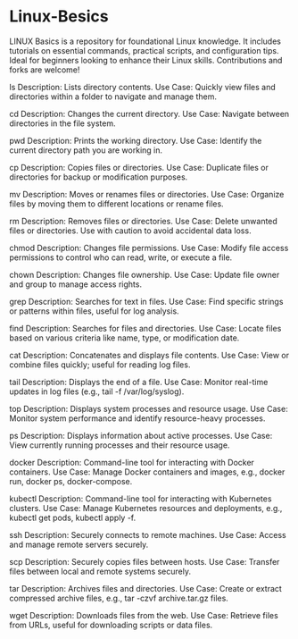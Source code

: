# Linux-Besics
LINUX Basics is a repository for foundational Linux knowledge. It includes tutorials on essential commands, practical scripts, and configuration tips. Ideal for beginners looking to enhance their Linux skills. Contributions and forks are welcome!

ls
Description: Lists directory contents.
Use Case: Quickly view files and directories within a folder to navigate and manage them.

cd
Description: Changes the current directory.
Use Case: Navigate between directories in the file system.

pwd
Description: Prints the working directory.
Use Case: Identify the current directory path you are working in.

cp
Description: Copies files or directories.
Use Case: Duplicate files or directories for backup or modification purposes.

mv
Description: Moves or renames files or directories.
Use Case: Organize files by moving them to different locations or rename files.

rm
Description: Removes files or directories.
Use Case: Delete unwanted files or directories. Use with caution to avoid accidental data loss.

chmod
Description: Changes file permissions.
Use Case: Modify file access permissions to control who can read, write, or execute a file.

chown
Description: Changes file ownership.
Use Case: Update file owner and group to manage access rights.

grep
Description: Searches for text in files.
Use Case: Find specific strings or patterns within files, useful for log analysis.

find
Description: Searches for files and directories.
Use Case: Locate files based on various criteria like name, type, or modification date.

cat
Description: Concatenates and displays file contents.
Use Case: View or combine files quickly; useful for reading log files.

tail
Description: Displays the end of a file.
Use Case: Monitor real-time updates in log files (e.g., tail -f /var/log/syslog).

top
Description: Displays system processes and resource usage.
Use Case: Monitor system performance and identify resource-heavy processes.

ps
Description: Displays information about active processes.
Use Case: View currently running processes and their resource usage.

docker
Description: Command-line tool for interacting with Docker containers.
Use Case: Manage Docker containers and images, e.g., docker run, docker ps, docker-compose.

kubectl
Description: Command-line tool for interacting with Kubernetes clusters.
Use Case: Manage Kubernetes resources and deployments, e.g., kubectl get pods, kubectl apply -f.

ssh
Description: Securely connects to remote machines.
Use Case: Access and manage remote servers securely.

scp
Description: Securely copies files between hosts.
Use Case: Transfer files between local and remote systems securely.

tar
Description: Archives files and directories.
Use Case: Create or extract compressed archive files, e.g., tar -czvf archive.tar.gz files.

wget
Description: Downloads files from the web.
Use Case: Retrieve files from URLs, useful for downloading scripts or data files.
